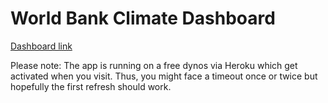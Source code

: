 # World Bank Climate Dashboard

[Dashboard link](https://worldbank-climate-dashboard.herokuapp.com)

Please note: The app is running on a free dynos via Heroku which get activated when you visit. Thus, you might face a timeout once or twice but hopefully the first refresh should work.


